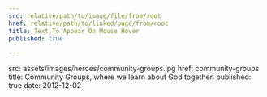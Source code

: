 ```yaml
---
src: relative/path/to/image/file/from/root
href: relative/path/to/linked/page/from/root
title: Text To Appear On Mouse Hover
published: true

---
```


src: assets/images/heroes/community-groups.jpg
href: community-groups
title: Community Groups, where we learn about God together.
published: true
date: 2012-12-02